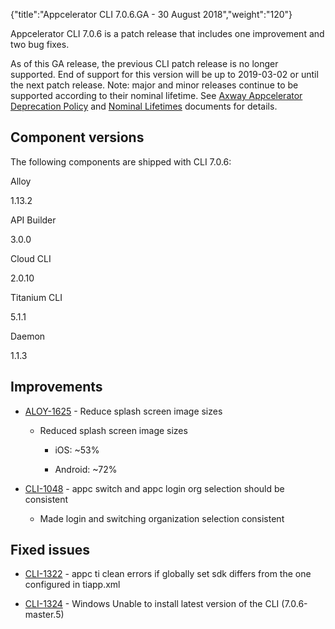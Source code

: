 {"title":"Appcelerator CLI 7.0.6.GA - 30 August 2018","weight":"120"} 

Appcelerator CLI 7.0.6 is a patch release that includes one improvement and two bug fixes.

As of this GA release, the previous CLI patch release is no longer supported. End of support for this version will be up to 2019-03-02 or until the next patch release. Note: major and minor releases continue to be supported according to their nominal lifetime. See [Axway Appcelerator Deprecation Policy](/docs/appc/AMPLIFY_Appcelerator_Services_Overview/Axway_Appcelerator_Deprecation_Policy/) and [Nominal Lifetimes](/docs/appc/AMPLIFY_Appcelerator_Services_Overview/Axway_Appcelerator_Product_Lifecycle/#NominalLifetimes) documents for details.

## Component versions

The following components are shipped with CLI 7.0.6:

Alloy

1.13.2

API Builder

3.0.0

Cloud CLI

2.0.10

Titanium CLI

5.1.1

Daemon

1.1.3

## Improvements

*   [ALOY-1625](https://jira.appcelerator.org/browse/ALOY-1625) - Reduce splash screen image sizes
    
    *   Reduced splash screen image sizes
        
        *   iOS: ~53%
            
        *   Android: ~72%
            
*   [CLI-1048](https://jira.appcelerator.org/browse/CLI-1048) - appc switch and appc login org selection should be consistent
    
    *   Made login and switching organization selection consistent
        

## Fixed issues

*   [CLI-1322](https://jira.appcelerator.org/browse/CLI-1322) - appc ti clean errors if globally set sdk differs from the one configured in tiapp.xml
    
*   [CLI-1324](https://jira.appcelerator.org/browse/CLI-1324) - Windows Unable to install latest version of the CLI (7.0.6-master.5)